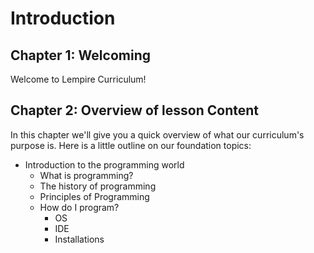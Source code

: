 # Introduction

## Chapter 1: Welcoming

Welcome to Lempire Curriculum!

## Chapter 2: Overview of lesson Content

In this chapter we'll give you a quick overview of what our curriculum's purpose is.
Here is a little outline on our foundation topics:

<ul>
  <li>Introduction to the programming world
    <ul>
      <li>What is programming?</li>
      <li>The history of programming</li>
      <li>Principles of Programming</li>
      <li>How do I program?
        <ul>
          <li>OS</li>
          <li>IDE</li>
          <li>Installations</li>
        </ul>
      </li>
    </ul>
  </li>
</ul>
